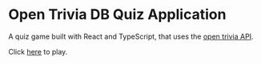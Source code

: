 # Open Trivia DB Quiz Application

A quiz game built with React and TypeScript, that uses the [open trivia API](https://opentdb.com/).

Click [here](https://condescending-colden-58e3e9.netlify.app/) to play.
